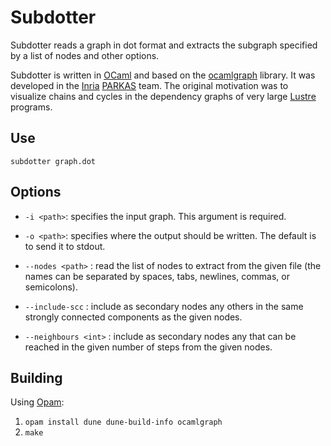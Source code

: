 Subdotter
========

Subdotter reads a graph in dot format and extracts the subgraph specified by 
a list of nodes and other options.

Subdotter is written in [OCaml](https://ocaml.org) and based on the 
[ocamlgraph](http://ocamlgraph.lri.fr) library. It was developed in the 
[Inria](https://www.inria.fr/fr) [PARKAS](https://parkas.di.ens.fr) team.
The original motivation was to visualize chains and cycles in the dependency 
graphs of very large 
[Lustre](https://www-verimag.imag.fr/The-Lustre-Programming-Language-and) 
programs.

Use
---

```
subdotter graph.dot
```

Options
-------

* `-i <path>`: specifies the input graph. This argument is required.

* `-o <path>`: specifies where the output should be written. The default is 
  to send it to stdout.

* `--nodes <path>` : read the list of nodes to extract from the given file
  (the names can be separated by spaces, tabs, newlines, commas, or 
  semicolons).

* `--include-scc` : include as secondary nodes any others in the same 
  strongly connected components as the given nodes.

* `--neighbours <int>` : include as secondary nodes any that can be reached 
  in the given number of steps from the given nodes.

Building
--------

Using [Opam](https://opam.ocaml.org):

1. `opam install dune dune-build-info ocamlgraph`
2. `make`

